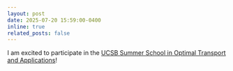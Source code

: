 ```yaml
---
layout: post
date: 2025-07-20 15:59:00-0400
inline: true
related_posts: false
---
```

I am excited to participate in the [UCSB Summer School in Optimal Transport and Applications](https://web.math.ucsb.edu/~kcraig/math/OTSummer25.html)! 

